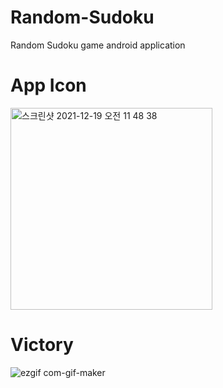 # Random-Sudoku
Random Sudoku game android application 

# App Icon
<img width="323" alt="스크린샷 2021-12-19 오전 11 48 38" src="https://user-images.githubusercontent.com/70897603/146661888-4050733d-d5d8-4a77-9725-333bc9de1ff7.png">

# Victory
![ezgif com-gif-maker](https://user-images.githubusercontent.com/70897603/146103530-b32806c3-59c9-4226-937a-5941133b526c.gif)
